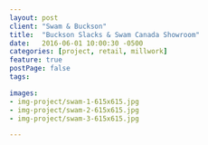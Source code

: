 ```yaml
---
layout: post
client: "Swam & Buckson"
title:  "Buckson Slacks & Swam Canada Showroom"
date:   2016-06-01 10:00:30 -0500
categories: [project, retail, millwork]
feature: true
postPage: false
tags:

images: 
- img-project/swam-1-615x615.jpg
- img-project/swam-2-615x615.jpg
- img-project/swam-3-615x615.jpg

---
```

